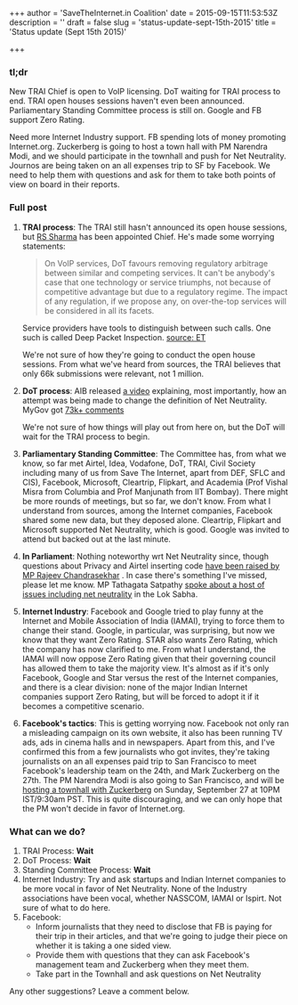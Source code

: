 +++
author = 'SaveTheInternet.in Coalition'
date = 2015-09-15T11:53:53Z
description = ''
draft = false
slug = 'status-update-sept-15th-2015'
title = 'Status update (Sept 15th 2015)'

+++


### tl;dr

New TRAI Chief is open to VoIP licensing. DoT waiting for TRAI process to end. TRAI open houses sessions haven't even been announced. Parliamentary Standing Committee process is still on. Google and FB support Zero Rating.

Need more Internet Industry support. FB spending lots of money promoting Internet.org. Zuckerberg is going to host a town hall with PM Narendra Modi, and we should participate in the townhall and push for Net Neutrality. Journos are being taken on an all expenses trip to SF by Facebook. We need to help them with questions and ask for them to take both points of view on board in their reports.

### Full post

1. **TRAI process**: The TRAI still hasn't announced its open house sessions, but [RS Sharma](https://twitter.com/rssharma3) has been appointed Chief. He's made some worrying statements:

	>On VoIP services, DoT favours removing regulatory arbitrage between similar and competing services. It can't be anybody's case that one technology or service triumphs, not because of competitive advantage but due to a regulatory regime. The impact of any regulation, if we propose any, on over-the-top services will be considered in all its facets.

	Service providers have tools to distinguish between such calls. One such is called Deep Packet Inspection.
[source: ET](http://telecom.economictimes.indiatimes.com/news/policy/we-must-identify-the-cause-of-each-call-drop-rs-sharma/48782438)

	We're not sure of how they're going to conduct the open house sessions. From what we've heard from sources, the TRAI believes that only 66k submissions were relevant, not 1 million.

2. **DoT process**: AIB released [a video](https://www.youtube.com/watch?v=W0w_YhZUYeA) explaining, most importantly, how an attempt was being made to change the definition of Net Neutrality. MyGov got [73k+ comments](https://mygov.in/group-issue/give-your-comments-or-suggestions-recommendations-committee-net-neutrality/)

	We're not sure of how things will play out from here on, but the DoT will wait for the TRAI process to begin.

3. **Parliamentary Standing Committee**: The Committee has, from what we know, so far met Airtel, Idea, Vodafone, DoT, TRAI, Civil Society including many of us from Save The Internet, apart from DEF, SFLC and CIS), Facebook, Microsoft, Cleartrip, Flipkart, and Academia (Prof Vishal Misra from Columbia and Prof Manjunath from IIT Bombay). There might be more rounds of meetings, but so far, we don't know. From what I understand from sources, among the Internet companies, Facebook shared some new data, but they deposed alone. Cleartrip, Flipkart and Microsoft supported Net Neutrality, which is good. Google was invited to attend but backed out at the last minute.


4. **In Parliament**: Nothing noteworthy wrt Net Neutrality since, though questions about Privacy and Airtel inserting code [have been raised by MP Rajeev Chandrasekhar](http://www.medianama.com/2015/08/223-rajeev-chandrasekhar-privacy/) . In case there's something I've missed, please let me know. MP Tathagata Satpathy [spoke about a host of issues including net neutrality](https://www.youtube.com/watch?v=bfYS6iY95uE) in the Lok Sabha.


5. **Internet Industry**: Facebook and Google tried to play funny at the Internet and Mobile Association of India (IAMAI), trying to force them to change their stand. Google, in particular, was surprising, but now we know that they want Zero Rating. STAR also wants Zero Rating, which the company has now clarified to me. From what I understand, the IAMAI will now oppose Zero Rating given that their governing council has allowed them to take the majority view. It's almost as if it's only Facebook, Google and Star versus the rest of the Internet companies, and there is a clear division: none of the major Indian Internet companies support Zero Rating, but will be forced to adopt it if it becomes a competitive scenario.

6. **Facebook's tactics**: This is getting worrying now. Facebook not only ran a misleading campaign on its own website, it also has been running TV ads, ads in cinema halls and in newspapers. Apart from this, and I've confirmed this from a few journalists who got invites, they're taking journalists on an all expenses paid trip to San Francisco to meet Facebook's leadership team on the 24th, and Mark Zuckerberg on the 27th. The PM Narendra Modi is also going to San Francisco, and will be [hosting a townhall with Zuckerberg](https://www.facebook.com/photo.php?fbid=10102362624089181&set=a.529237706231.2034669.4&type=1&permPage=1) on Sunday, September 27 at 10PM IST/9:30am PST. This is quite discouraging, and we can only hope that the PM won't decide in favor of Internet.org.

### What can we do?
1. TRAI Process: **Wait**
2. DoT Process: **Wait**
3. Standing Committee Process: **Wait**
4. Internet Industry: Try and ask startups and Indian Internet companies to be more vocal in favor of Net Neutrality. None of the Industry associations have been vocal, whether NASSCOM, IAMAI or Ispirt. Not sure of what to do here.
5. Facebook:
	* Inform journalists that they need to disclose that FB is paying for their trip in their articles, and that we're going to judge their piece on whether it is taking a one sided view.
    * Provide them with questions that they can ask Facebook's management team and Zuckerberg when they meet them.
    * Take part in the Townhall and ask questions on Net Neutrality


Any other suggestions? Leave a comment below.

